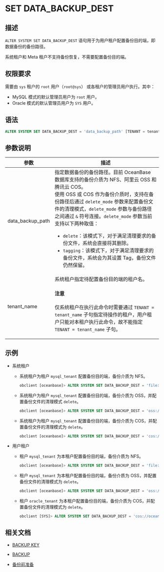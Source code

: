 # SET DATA_BACKUP_DEST

## 描述
	
`ALTER SYSTEM SET DATA_BACKUP_DEST` 语句用于为用户租户配置备份目的端，即数据备份的备份路径。

系统租户和 Meta 租户不支持备份恢复，不需要配置备份目的端。

## 权限要求

需要由 `sys` 租户的 `root` 用户（`root@sys`） 或各租户的管理员用户执行。其中：

* MySQL 模式的默认管理员用户为 `root` 用户。
* Oracle 模式的默认管理员用户为 `SYS` 用户。

## 语法

```sql
ALTER SYSTEM SET DATA_BACKUP_DEST = 'data_backup_path' [TENANT = tenant_name];
```

## 参数说明

| 参数                   | 描述                                                                                                                                      |
|-----------------------|--------------------------------------------------------------------------------------------------------------------------------------------|
| data_backup_path      | 指定数据备份的备份路径。目前 OceanBase 数据库支持的备份介质为 NFS、阿里云 OSS 和腾讯云 COS。</br>使用 OSS 或 COS 作为备份介质时，支持在备份路径后通过 `delete_mode` 参数来配置备份文件的清理模式，`delete_mode` 参数与备份路径之间通过 `&` 符号连接。`delete_mode` 参数当前支持以下两种取值：<ul><li>`delete`：该模式下，对于满足清理要求的备份文件，系统会直接将其删除。</li> <li>`tagging`：该模式下，对于满足清理要求的备份文件，系统会为其设置 Tag，备份文件仍然保留。</li></ul>          |
| tenant_name           | 系统租户指定待配置备份目的端的租户名。<main id="notice" type='notice'> <h4>注意</h4><p>仅系统租户在执行此命令时需要通过 <code>TENANT = tenant_name</code> 子句指定待操作的租户，用户租户只能对本租户执行此命令，故不能指定 <code>TENANT = tenant_name</code> 子句。</p></main>                        |

## 示例

* 系统租户

  * 系统租户为租户 `mysql_tenant` 配置备份目的端，备份介质为 NFS。

    ```sql
    obclient [oceanbase]> ALTER SYSTEM SET DATA_BACKUP_DEST = 'file:///data/nfs/backup/data' TENANT = mysql_tenant;
    ```

  * 系统租户为租户 `mysql_tenant` 配置备份目的端，备份介质为 OSS，并配置备份文件的清理模式 `delete`。

    ```sql
    obclient [oceanbase]> ALTER SYSTEM SET DATA_BACKUP_DEST = 'oss://oceanbase-test-bucket/backup/?host=xxx.aliyun-inc.com&access_id=xxx&access_key=xxx&delete_mode=delete' TENANT = mysql_tenant;
    ```

  * 系统租户为租户 `mysql_tenant` 配置备份目的端，备份介质为 COS，并配置备份文件的清理模式为 `delete`。

    ```sql
    obclient [oceanbase]> ALTER SYSTEM SET DATA_BACKUP_DEST = 'cos://oceanbase-test-bucket/backup/?host=cos.ap-xxx.myqcloud.com/&access_id=xxx&access_key=xxx&appid=xxx&delete_mode=delete' TENANT = mysql_tenant;
    ```

* 用户租户

  * 租户 `mysql_tenant` 为本租户配置备份目的端，备份介质为 NFS。

    ```sql
    obclient [oceanbase]> ALTER SYSTEM SET DATA_BACKUP_DEST = 'file:///data/nfs/backup/data';
    ```

  * 租户 `mysql_tenant` 为本租户配置备份目的端，备份介质为 OSS，并配置备份文件的清理模式为 `delete`。

    ```sql
    obclient [oceanbase]> ALTER SYSTEM SET DATA_BACKUP_DEST = 'oss://oceanbase-test-bucket/backup/?host=xxx.aliyun-inc.com&access_id=xxx&access_key=xxx&delete_mode=delete';
    ```

  * 租户 `oracle_tenant` 为本租户配置备份目的端，备份介质为 COS，并配置备份文件的清理模式为 `delete`。

    ```sql
    obclient [SYS]> ALTER SYSTEM SET DATA_BACKUP_DEST = 'cos://oceanbase-test-bucket/backup/?host=cos.ap-xxx.myqcloud.com/&access_id=xxx&access_key=xxx&appid=xxx&delete_mode=delete';
    ```

## 相关文档

* [BACKUP KEY](500.backup-key.md)

* [BACKUP](600.backup.md)

* [备份前准备](../../../../../600.manage/600.backup-and-recovery/400.data-backup/100.preparation-before-data-backup.md)
